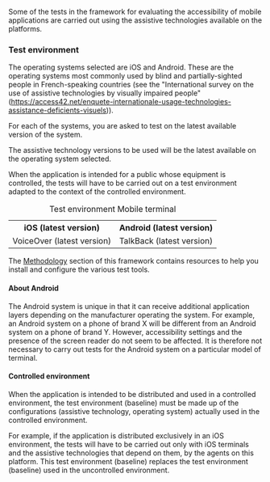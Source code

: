 Some of the tests in the framework for evaluating the accessibility of mobile applications are carried out using the assistive technologies available on the platforms.

### Test environment 

The operating systems selected are iOS and Android. These are the operating systems most commonly used by blind and partially-sighted people in French-speaking countries (see the "International survey on the use of assistive technologies by visually impaired people" (https://access42.net/enquete-internationale-usage-technologies-assistance-deficients-visuels)).

For each of the systems, you are asked to test on the latest available version of the system. 

The assistive technology versions to be used will be the latest available on the operating system selected. 

When the application is intended for a public whose equipment is controlled, the tests will have to be carried out on a test environment adapted to the context of the controlled environment.

<table>
	<caption>Test environment Mobile terminal</caption>
	<tr>
		<th scope="col">iOS (latest version)</th>
		<th scope="col">Android (latest version)</th>
	</tr>
	<tr>
		<td>VoiceOver (latest version)</td>
		<td>TalkBack (latest version)</td>
	</tr>
</table>

The [Methodology](methodologie.md) section of this framework contains resources to help you install and configure the various test tools. 

#### About Android 

The Android system is unique in that it can receive additional application layers depending on the manufacturer operating the system. For example, an Android system on a phone of brand X will be different from an Android system on a phone of brand Y. However, accessibility settings and the presence of the screen reader do not seem to be affected. It is therefore not necessary to carry out tests for the Android system on a particular model of terminal.

#### Controlled environment

When the application is intended to be distributed and used in a controlled environment, the test environment (baseline) must be made up of the configurations (assistive technology, operating system) actually used in the controlled environment.

For example, if the application is distributed exclusively in an iOS environment, the tests will have to be carried out only with iOS terminals and the assistive technologies that depend on them, by the agents on this platform. This test environment (baseline) replaces the test environment (baseline) used in the uncontrolled environment.